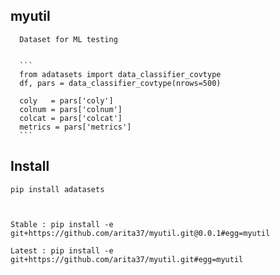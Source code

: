 ## myutil

      Dataset for ML testing
      
      
      ```
      from adatasets import data_classifier_covtype  
      df, pars = data_classifier_covtype(nrows=500)
    
      coly   = pars['coly']
      colnum = pars['colnum']
      colcat = pars['colcat']      
      metrics = pars['metrics']
      ``` 




## Install

    pip install adatasets
    
    

    Stable : pip install -e git+https://github.com/arita37/myutil.git@0.0.1#egg=myutil

    Latest : pip install -e git+https://github.com/arita37/myutil.git#egg=myutil
    
    
    
